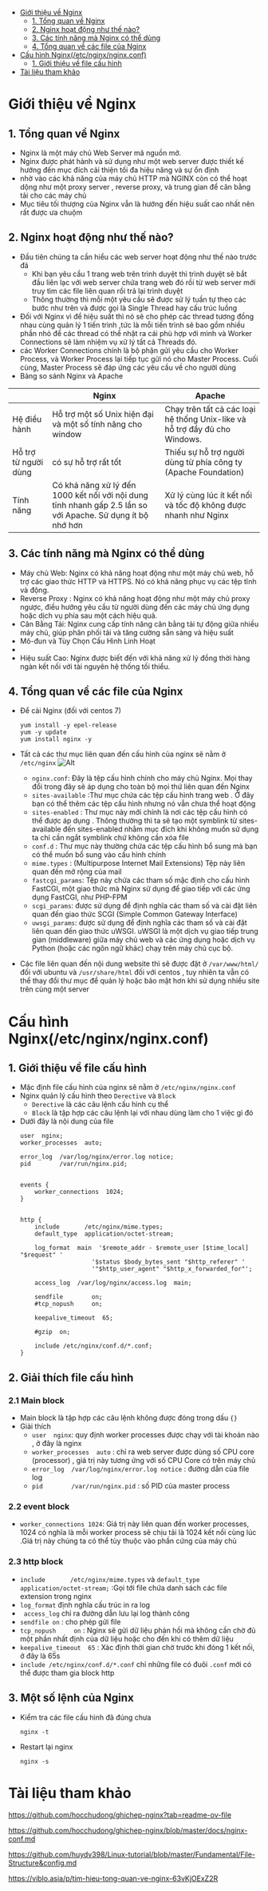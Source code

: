 - [Giới thiệu về Nginx](#giới-thiệu-về-nginx)
  - [1. Tổng quan về Nginx](#1-tổng-quan-về-nginx)
  - [2. Nginx hoạt động như thế nào?](#2-nginx-hoạt-động-như-thế-nào)
  - [3. Các tính năng mà Nginx có thể dùng](#3-các-tính-năng-mà-nginx-có-thể-dùng)
  - [4. Tổng quan về các file của Nginx](#4-tổng-quan-về-các-file-của-nginx)
- [Cấu hình Nginx(/etc/nginx/nginx.conf)](#cấu-hình-nginxetcnginxnginxconf)
  - [1. Giới thiệu về file cấu hình](#1-giới-thiệu-về-file-cấu-hình)
- [Tài liệu tham khảo](#tài-liệu-tham-khảo)
# Giới thiệu về Nginx
## 1. Tổng quan về Nginx
- Nginx là một máy chủ Web Server mã nguồn mở.
- Nginx được phát hành và sử dụng như một web server được thiết kế hướng đến mục đích cải thiện tối đa hiệu năng và sự ổn định
- nhờ vào các khả năng của máy chủ HTTP mà NGINX còn có thể hoạt dộng như một proxy server , reverse proxy, và trung gian để cân bằng tải cho các máy chủ
- Mục tiêu tối thượng của Nginx vẫn là hướng đến hiệu suất cao nhất nên rất được ưa chuộm
## 2. Nginx hoạt động như thế nào?
- Đầu tiên chúng ta cần hiểu các web server hoạt động như thế nào trước đã
  - Khi bạn yêu cầu 1 trang web trên trình duyệt thì trình duyệt sẽ bắt đầu liên lạc với web server chứa trang web đó rồi từ web server mới truy tìm các file liên quan rồi trả lại trình duyệt
  - Thông thường thì mỗi một yêu cầu sẽ được sử lý tuần tự theo các bước như trên và được gọi là Single Thread hay cấu trúc luồng
- Đối với Nginx vì để hiệu suất thì nó sẽ cho phép các thread tương đồng nhau cùng quản lý 1 tiến trình ,tức là mỗi tiến trình sẽ bao gồm nhiều phần nhỏ để các thread có thể nhặt ra cái phù hợp với mình và Worker Connections sẽ làm nhiệm vụ xử lý tất cả Threads đó.
- các Worker Connections chính là bộ phận gửi yêu cầu cho Worker Process, và Worker Process lại tiếp tục gửi nó cho Master Process. Cuối cùng, Master Process sẽ đáp ứng các yêu cầu về cho người dùng
- Bảng so sánh Nginx và Apache

||Nginx|Apache|
|-|----|------|
|Hệ điều hành|Hỗ trợ một số Unix hiện đại và một số tính năng cho window|Chạy trên tất cả các loại hệ thống Unix-like và hỗ trợ đầy đủ cho Windows.|
|Hỗ trợ từ người dùng|có sự hỗ trợ rất tốt|Thiếu sự hỗ trợ người dùng từ phía công ty (Apache Foundation)|
|Tính năng|Có khả năng xử lý đến 1000 kết nối với nội dung tĩnh nhanh gấp 2.5 lần so với Apache. Sử dụng ít bộ nhớ hơn|Xử lý cùng lúc ít kết nối và tốc độ không được nhanh như Nginx|

## 3. Các tính năng mà Nginx có thể dùng
- Máy chủ Web: Nginx có khả năng hoạt động như một máy chủ web, hỗ trợ các giao thức HTTP và HTTPS. Nó có khả năng phục vụ các tệp tĩnh và động.
- Reverse Proxy : Nginx có khả năng hoạt động như một máy chủ proxy ngược, điều hướng yêu cầu từ người dùng đến các máy chủ ứng dụng hoặc dịch vụ phía sau một cách hiệu quả.
- Cân Bằng Tải: Nginx cung cấp tính năng cân bằng tải tự động giữa nhiều máy chủ, giúp phân phối tải và tăng cường sẵn sàng và hiệu suất
- Mô-đun và Tùy Chọn Cấu Hình Linh Hoạt
- 
- Hiệu suất Cao: Nginx được biết đến với khả năng xử lý đồng thời hàng ngàn kết nối với tài nguyên hệ thống tối thiểu.
## 4. Tổng quan về các file của Nginx
- Để cài Nginx (đối với centos 7)
  ```
  yum install -y epel-release
  yum -y update
  yum install nginx -y
  ```
- Tất cả các thư mục liên quan đến cấu hình của nginx sẽ nằm ở `/etc/nginx` 
  ![Alt](/thuctap/anh/Screenshot_685.png)
  
  - `nginx.conf`: Đây là tệp cấu hình chính cho máy chủ Nginx. Mọi thay đổi trong đây sẽ áp dụng cho toàn bộ mọi thứ liên quan đến Nginx
  - `sites-available` :Thư mục chứa các tệp cấu hình trang web . Ở đây bạn có thể thêm các tệp cấu hình nhưng nó vẫn chưa thể hoạt động
  - `sites-enabled` : Thư mục này mới chính là nơi các tệp cấu hình có thể được áp dụng . Thông thường thì ta sẽ tạo một symblink từ sites-available đến sites-enabled nhằm mục đích khi không muốn sử dụng ta chỉ cần ngắt symblink chứ không cần xóa file
  - `conf.d` : Thư mục này thường chứa các tệp cấu hình bổ sung mà bạn có thể muốn bổ sung vào cấu hình chính
  - `mime.types` : (Multipurpose Internet Mail Extensions) Tệp này liên quan đến mở rộng của mail
  - `fastcgi_params`: Tệp này chứa các tham số mặc định cho cấu hình FastCGI, một giao thức mà Nginx sử dụng để giao tiếp với các ứng dụng FastCGI, như PHP-FPM
  - `scgi_params`: được sử dụng để định nghĩa các tham số và cài đặt liên quan đến giao thức SCGI (Simple Common Gateway Interface)
  - `uwsgi_params`:  được sử dụng để định nghĩa các tham số và cài đặt liên quan đến giao thức uWSGI. uWSGI là một dịch vụ giao tiếp trung gian (middleware) giữa máy chủ web và các ứng dụng hoặc dịch vụ Python (hoặc các ngôn ngữ khác) chạy trên máy chủ cục bộ.
- Các file liên quan đến nội dung website thì sẽ được đặt ở `/var/www/html/` đối với ubuntu và `/usr/share/html` đối với centos , tuy nhiên ta vẫn có thể thay đổi thư mục để quản lý hoặc bảo mật hơn khi sử dụng nhiều site trên cùng một server
# Cấu hình Nginx(/etc/nginx/nginx.conf)
## 1. Giới thiệu về file cấu hình
- Mặc định file cấu hình của nginx sẽ nằm ở `/etc/nginx/nginx.conf`
- Nginx quản lý cấu hình theo `Derective` và `Block`
  - `Derective` là các câu lệnh cấu hình cụ thể
  - `Block` là tập hợp các câu lệnh lại với nhau dùng làm cho 1 việc gì đó
- Dưới đây là nội dung của file
    ```
    user  nginx;
    worker_processes  auto;

    error_log  /var/log/nginx/error.log notice;
    pid        /var/run/nginx.pid;


    events {
        worker_connections  1024;
    }


    http {
        include       /etc/nginx/mime.types;
        default_type  application/octet-stream;

        log_format  main  '$remote_addr - $remote_user [$time_local] "$request" '
                        '$status $body_bytes_sent "$http_referer" '
                        '"$http_user_agent" "$http_x_forwarded_for"';

        access_log  /var/log/nginx/access.log  main;

        sendfile        on;
        #tcp_nopush     on;

        keepalive_timeout  65;

        #gzip  on;

        include /etc/nginx/conf.d/*.conf;
    }
  ```
## 2. Giải thích file cấu hình
### 2.1 Main block
- Main block là tập hợp các câu lệnh không được đóng trong dấu `{}` 
- Giải thích
  - `user  nginx`: quy định worker processes được chạy với tài khoản nào , ở đây là nginx
  - `worker_processes  auto` : chỉ ra web server được dùng số CPU core (processor) , giá trị này tương ứng với số CPU Core có trên máy chủ
  - `error_log  /var/log/nginx/error.log notice` : đường dẫn của file log
  - `pid        /var/run/nginx.pid` : số PID của master process
### 2.2 event block
- `worker_connections 1024`: Giá trị này liên quan đến worker processes, 1024 có nghĩa là mỗi worker process sẽ chịu tải là 1024 kết nối cùng lúc .Giá trị này chúng ta có thể tùy thuộc vào phần cứng của máy chủ 

### 2.3 http block
- `include       /etc/nginx/mime.types` và `default_type  application/octet-stream;` :Gọi tới file chứa danh sách các file extension trong nginx
- `log_format` định nghĩa cấu trúc in ra log
- ` access_log` chỉ ra đường dẫn lưu lại log thành công
- `sendfile on` : cho phép gửi file
- `tcp_nopush     on` : Nginx sẽ gửi dữ liệu phản hồi mà không cần chờ đủ một phần nhất định của dữ liệu hoặc cho đến khi có thêm dữ liệu
- `keepalive_timeout  65` :  Xác định thời gian chờ trước khi đóng 1 kết nối, ở đây là 65s
- `include /etc/nginx/conf.d/*.conf` chỉ những file có đuôi `.conf` mới có thể được tham gia block http

## 3. Một số lệnh của Nginx
- Kiểm tra các file cấu hình đã đúng chưa
  ```
  nginx -t
  ```
- Restart lại nginx
  ```
  nginx -s
  ```
# Tài liệu tham khảo
https://github.com/hocchudong/ghichep-nginx?tab=readme-ov-file

https://github.com/hocchudong/ghichep-nginx/blob/master/docs/nginx-conf.md

https://github.com/huydv398/Linux-tutorial/blob/master/Fundamental/File-Structure&config.md

https://viblo.asia/p/tim-hieu-tong-quan-ve-nginx-63vKjOExZ2R